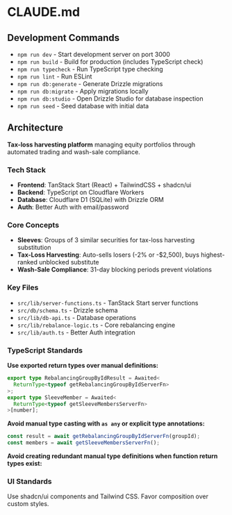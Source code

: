 # CLAUDE.md

## Development Commands

- `npm run dev` - Start development server on port 3000
- `npm run build` - Build for production (includes TypeScript check)
- `npm run typecheck` - Run TypeScript type checking
- `npm run lint` - Run ESLint
- `npm run db:generate` - Generate Drizzle migrations
- `npm run db:migrate` - Apply migrations locally
- `npm run db:studio` - Open Drizzle Studio for database inspection
- `npm run seed` - Seed database with initial data

## Architecture

**Tax-loss harvesting platform** managing equity portfolios through automated trading and wash-sale compliance.

### Tech Stack

- **Frontend**: TanStack Start (React) + TailwindCSS + shadcn/ui
- **Backend**: TypeScript on Cloudflare Workers
- **Database**: Cloudflare D1 (SQLite) with Drizzle ORM
- **Auth**: Better Auth with email/password

### Core Concepts

- **Sleeves**: Groups of 3 similar securities for tax-loss harvesting substitution
- **Tax-Loss Harvesting**: Auto-sells losers (-2% or -$2,500), buys highest-ranked unblocked substitute
- **Wash-Sale Compliance**: 31-day blocking periods prevent violations

### Key Files

- `src/lib/server-functions.ts` - TanStack Start server functions
- `src/db/schema.ts` - Drizzle schema
- `src/lib/db-api.ts` - Database operations
- `src/lib/rebalance-logic.ts` - Core rebalancing engine
- `src/lib/auth.ts` - Better Auth integration

### TypeScript Standards

**Use exported return types over manual definitions:**

```typescript
export type RebalancingGroupByIdResult = Awaited<
  ReturnType<typeof getRebalancingGroupByIdServerFn>
>;
export type SleeveMember = Awaited<
  ReturnType<typeof getSleeveMembersServerFn>
>[number];
```

**Avoid manual type casting with `as any` or explicit type annotations:**

```typescript
const result = await getRebalancingGroupByIdServerFn(groupId);
const members = await getSleeveMembersServerFn();
```

**Avoid creating redundant manual type definitions when function return types exist:**

### UI Standards

Use shadcn/ui components and Tailwind CSS. Favor composition over custom styles.
